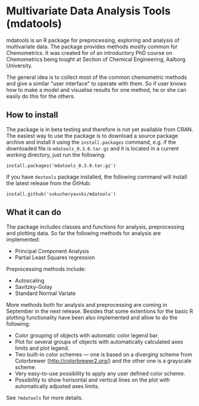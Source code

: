 Multivariate Data Analysis Tools (mdatools)
===========================================

mdatools is an R package for preprocessing, exploring and analysis of multivariate data. The package provides methods mostly common for Chemometrics. It was created for of an introductory PhD course on Chemometrics being tought at Section of Chemical Engineering, Aalborg University. 

The general idea is to collect most of the common chemometric methods and give a similar "user interface" to operate with them. So if user knows how to make a model and visualise results for one method, he or she can easily do this for the others.

How to install
--------------

The package is in beta testing and therefore is not yet available from CRAN. The easiest way to use the package is to download a source package archive and install it using the `install.packages` command, e.g. if the downloaded file is `mdatools_0.3.0.tar.gz` and it is located in a current working directory, just run the following:

```
install.packages('mdatools_0.3.0.tar.gz')
```

If you have `devtools` package installed, the following command will install the latest release from the GitHub:

```
install.github('svkucheryavski/mdatools')
```


What it can do
--------------

The package includes classes and functions for analysis, preprocessing and plotting data. So far the following methods for analysis are implemented:

* Principal Component Analysis
* Partial Least Squares regression

Preprocessing methods include:

* Autoscaling
* Savitzky-Golay
* Standard Normal Variate

More methods both for analysis and preprocessing are coming in September in the next release. Besides that some extentions for the basic R plotting functionality have been also implemented and allow to do the following:

* Color grouping of objects with automatic color legend bar.
* Plot for several groups of objects with automatically calculated axes limits and plot legend.
* Two built-in color schemes — one is based on a diverging scheme from Colorbrewer (http://colorbrewer2.org/) and the other one is a grayscale scheme.
* Very easy-to-use possibility to apply any user defined color scheme.  
* Possibility to show horisontal and vertical lines on the plot with automatically adjusted axes limits.

See `?mdatools` for more details.